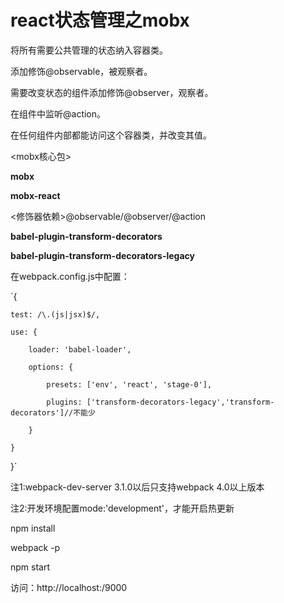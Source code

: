 # react状态管理之mobx

将所有需要公共管理的状态纳入容器类。

添加修饰@observable，被观察者。

需要改变状态的组件添加修饰@observer，观察者。

在组件中监听@action。

在任何组件内部都能访问这个容器类，并改变其值。

<mobx核心包>

**mobx**

**mobx-react**

<修饰器依赖>@observable/@observer/@action

**babel-plugin-transform-decorators**

**babel-plugin-transform-decorators-legacy**

在webpack.config.js中配置：

`{

    test: /\.(js|jsx)$/,
    
    use: {
    
        loader: 'babel-loader',
        
        options: {
        
            presets: ['env', 'react', 'stage-0'],
            
            plugins: ['transform-decorators-legacy','transform-decorators']//不能少
            
        }
        
    }
    
}`

注1:webpack-dev-server 3.1.0以后只支持webpack 4.0以上版本

注2:开发环境配置mode:'development'，才能开启热更新

npm install

webpack -p

npm start

访问：http://localhost:/9000